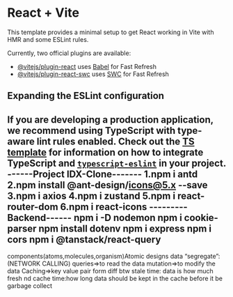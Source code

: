 # React + Vite

This template provides a minimal setup to get React working in Vite with HMR and some ESLint rules.

Currently, two official plugins are available:

- [@vitejs/plugin-react](https://github.com/vitejs/vite-plugin-react/blob/main/packages/plugin-react) uses [Babel](https://babeljs.io/) for Fast Refresh
- [@vitejs/plugin-react-swc](https://github.com/vitejs/vite-plugin-react/blob/main/packages/plugin-react-swc) uses [SWC](https://swc.rs/) for Fast Refresh

## Expanding the ESLint configuration

If you are developing a production application, we recommend using TypeScript with type-aware lint rules enabled. Check out the [TS template](https://github.com/vitejs/vite/tree/main/packages/create-vite/template-react-ts) for information on how to integrate TypeScript and [`typescript-eslint`](https://typescript-eslint.io) in your project.
------Project IDX-Clone-------
1.npm i antd
2.npm install @ant-design/icons@5.x --save
3.npm i axios
4.npm i zustand
5.npm i react-router-dom
6.npm i react-icons
---------Backend------
npm i -D nodemon
npm i cookie-parser
 npm install dotenv
 npm i express
 npm i cors
  npm i @tanstack/react-query
 --------------
 components(atoms,molecules,organism)Atomic designs
 data “segregate”:(NETWORK CALLING)
 queries=>to read the data
 mutation=>to modify the data
 Caching=>key value pair form
 diff btw stale time: data is how much fresh
  nd cache time:how long data should be kept in the cache before it be garbage collect
